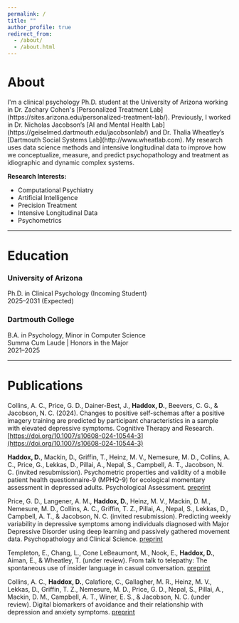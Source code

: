 ```yaml
---
permalink: /
title: ""
author_profile: true
redirect_from: 
  - /about/
  - /about.html
---
```


<h1 id="about">About</h1>
I'm a clinical psychology Ph.D. student at the University of Arizona working in Dr. Zachary Cohen's [Personalized Treatment Lab](https://sites.arizona.edu/personalized-treatment-lab/). Previously, I worked in Dr. Nicholas Jacobson’s [AI and Mental Health Lab](https://geiselmed.dartmouth.edu/jacobsonlab/) and Dr. Thalia Wheatley’s [Dartmouth Social Systems Lab](http://www.wheatlab.com). My research uses data science methods and intensive longitudinal data to improve how we conceptualize, measure, and predict psychopathology and treatment as idiographic and dynamic complex systems.

**Research Interests:**
- Computational Psychiatry
- Artificial Intelligence
- Precision Treatment
- Intensive Longitudinal Data
- Psychometrics

---

<h1 id="education">Education</h1>

### University of Arizona
Ph.D. in Clinical Psychology (Incoming Student)  
2025–2031 (Expected)

### Dartmouth College
B.A. in Psychology, Minor in Computer Science  
Summa Cum Laude | Honors in the Major  
2021–2025

---

<h1 id="publications">Publications</h1>

Collins, A. C., Price, G. D., Dainer-Best, J., **Haddox, D.**, Beevers, C. G., & Jacobson, N. C. (2024). Changes to positive self-schemas after a positive imagery training are predicted by participant characteristics in a sample with elevated depressive symptoms. Cognitive Therapy and Research. [https://doi.org/10.1007/s10608-024-10544-3](https://doi.org/10.1007/s10608-024-10544-3)

**Haddox, D.**, Mackin, D., Griffin, T., Heinz, M. V., Nemesure, M. D., Collins, A. C., Price, G., Lekkas, D., Pillai, A., Nepal, S., Campbell, A. T., Jacobson, N. C. (invited resubmission). Psychometric properties and validity of a mobile patient health questionnaire-9 (MPHQ-9) for ecological momentary assessment in depressed adults. Psychological Assessment. [preprint](https://osf.io/preprints/osf/rfvy5)

Price, G. D., Langener, A. M., **Haddox, D.**, Heinz, M. V., Mackin, D. M., Nemesure, M. D., Collins, A. C., Griffin, T. Z., Pillai, A., Nepal, S., Lekkas, D., Campbell, A. T., & Jacobson, N. C. (invited resubmission). Predicting weekly variability in depressive symptoms among individuals diagnosed with Major Depressive Disorder using deep learning and passively gathered movement data. Psychopathology and Clinical Science. [preprint](https://osf.io/wcrq8)

Templeton, E., Chang, L., Cone LeBeaumont, M., Nook, E., **Haddox, D.**, Aiman, E., & Wheatley, T. (under review). From talk to telepathy: The spontaneous use of insider language in casual conversation. [preprint](https://osf.io/preprints/psyarxiv/g38cx)

Collins, A. C., **Haddox, D.**, Calafiore, C., Gallagher, M. R., Heinz, M. V., Lekkas, D., Griffin, T. Z., Nemesure, M. D., Price, G. D., Nepal, S., Pillai, A., Mackin, D. M., Campbell, A. T., Winer, E. S., & Jacobson, N. C. (under review). Digital biomarkers of avoidance and their relationship with depression and anxiety symptoms. [preprint](https://osf.io/preprints/osf/v4wzr_v1)

<!-- {% assign journal_pubs = site.publications
| where: "category", "manuscripts"
| sort: "date"
| reverse %}

{% for post in journal_pubs %}
{% include archive-single.html %}
{% endfor %} -->